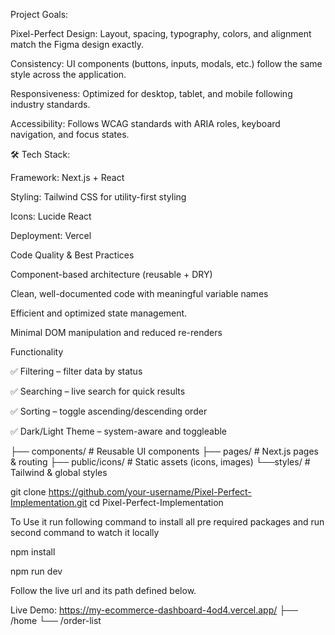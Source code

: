 Project Goals:

Pixel-Perfect Design: Layout, spacing, typography, colors, and alignment match the Figma design exactly.

Consistency: UI components (buttons, inputs, modals, etc.) follow the same style across the application.

Responsiveness: Optimized for desktop, tablet, and mobile following industry standards.

Accessibility: Follows WCAG standards with ARIA roles, keyboard navigation, and focus states.

🛠 Tech Stack:

Framework: Next.js + React

Styling: Tailwind CSS for utility-first styling

Icons: Lucide React

Deployment: Vercel

Code Quality & Best Practices

Component-based architecture (reusable + DRY)

Clean, well-documented code with meaningful variable names

Efficient and optimized state management.

Minimal DOM manipulation and reduced re-renders

Functionality

✅ Filtering – filter data by status

✅ Searching – live search for quick results

✅ Sorting – toggle ascending/descending order

✅ Dark/Light Theme – system-aware and toggleable

├── components/         # Reusable UI components
├── pages/              # Next.js pages & routing
├── public/icons/       # Static assets (icons, images)
└──styles/             # Tailwind & global styles

git clone https://github.com/your-username/Pixel-Perfect-Implementation.git
cd Pixel-Perfect-Implementation

To Use it run following command to install all pre required packages and run second command to watch it locally

npm install

npm run dev

Follow the live url and its path defined below.

Live Demo: https://my-ecommerce-dashboard-4od4.vercel.app/
            ├── /home
            └── /order-list

